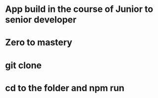 # App build in the course of Junior to senior developer
# Zero to mastery 
# git clone <rebo name>
# cd to the folder and npm run 
